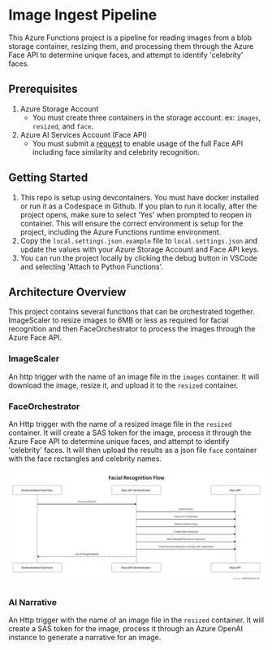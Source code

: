 # Image Ingest Pipeline

This Azure Functions project is a pipeline for reading images from a blob storage container, resizing them, and processing them through the Azure Face API to determine unique faces, and attempt to identify 'celebrity' faces.

## Prerequisites

1. Azure Storage Account
    - You must create three containers in the storage account: ex: `images`, `resized`, and `face`.
1. Azure AI Services Account (Face API)
    - You must submit a [request](https://learn.microsoft.com/azure/ai-services/computer-vision/overview-identity) to enable usage of the full Face API including face similarity and celebrity recognition.


## Getting Started

1. This repo is setup using devcontainers.  You must have docker installed or run it as a Codespace in Github. If you plan to run it locally, after the project opens, make sure to select 'Yes' when prompted to reopen in container.  This will ensure the correct environment is setup for the project, including the Azure Functions runtime environment.
1. Copy the `local.settings.json.example` file to `local.settings.json` and update the values with your Azure Storage Account and Face API keys.
1. You can run the project locally by clicking the debug button in VSCode and selecting 'Attach to Python Functions'.

## Architecture Overview

This project contains several functions that can be orchestrated together.  ImageScaler to resize images to 6MB or less as required for facial recognition and then FaceOrchestrator to process the images through the Azure Face API.

### ImageScaler

An http trigger with the name of an image file in the `images` container.  It will download the image, resize it, and upload it to the `resized` container.

### FaceOrchestrator

An Http trigger with the name of a resized image file in the `resized` container.  It will create a SAS token for the image, process it through the Azure Face API to determine unique faces, and attempt to identify 'celebrity' faces.  It will then upload the results as a json file `face` container with the face rectangles and celebrity names.

![Architecture](/media/faceorchestrator.png)

### AI Narrative

An Http trigger with the name of an image file in the `resized` container.  It will create a SAS token for the image, process it through an Azure OpenAI instance to generate a narrative for an image.